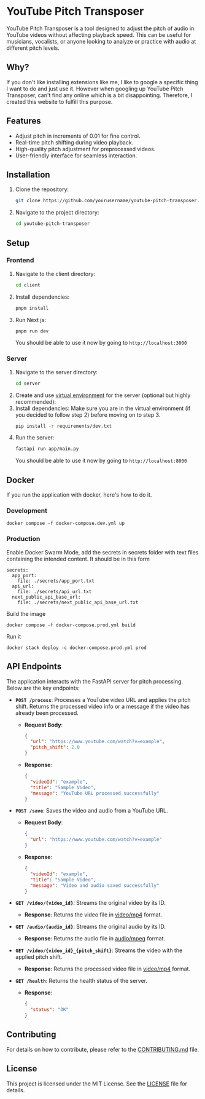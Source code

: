 # YouTube Pitch Transposer

YouTube Pitch Transposer is a tool designed to adjust the pitch of audio in YouTube videos without affecting playback speed. This can be useful for musicians, vocalists, or anyone looking to analyze or practice with audio at different pitch levels.

## Why?

If you don't like installing extensions like me, I like to google a specific thing I want to do and just use it.
However when googling up YouTube Pitch Transposer, can't find any online which is a bit disappointing.
Therefore, I created this website to fulfill this purpose.

## Features

- Adjust pitch in increments of 0.01 for fine control.
- Real-time pitch shifting during video playback.
- High-quality pitch adjustment for preprocessed videos.
- User-friendly interface for seamless interaction.

## Installation

1. Clone the repository:
   ```bash
   git clone https://github.com/yourusername/youtube-pitch-transposer.git
   ```
2. Navigate to the project directory:
   ```bash
   cd youtube-pitch-transposer
   ```

## Setup

### Frontend

1. Navigate to the client directory:
   ```bash
   cd client
   ```
2. Install dependencies:
   ```bash
   pnpm install
   ```
3. Run Next js:
   ```bash
   pnpm run dev
   ```
   You should be able to use it now by going to `http://localhost:3000`

### Server

1. Navigate to the server directory:
   ```bash
   cd server
   ```
2. Create and use [virtual environment](https://docs.python.org/3/tutorial/venv.html) for the server (optional but highly recommended):
3. Install dependencies:
   Make sure you are in the virtual environment (if you decided to follow step 2) before moving on to step 3.
   ```bash
   pip install -r requirements/dev.txt
   ```
4. Run the server:
   ```bash
   fastapi run app/main.py
   ```
   You should be able to use it now by going to `http://localhost:8000`

## Docker

If you run the application with docker, here's how to do it.

### Development

```
docker compose -f docker-compose.dev.yml up
```

### Production

Enable Docker Swarm Mode, add the secrets in secrets folder with text files containing the intended content. It should be in this form

```
secrets:
  app_port:
    file: ./secrets/app_port.txt
  api_url:
    file: ./secrets/api_url.txt
  next_public_api_base_url:
    file: ./secrets/next_public_api_base_url.txt
```

Build the image
```
docker compose -f docker-compose.prod.yml build
```

Run it
```
docker stack deploy -c docker-compose.prod.yml prod 
```

## API Endpoints

The application interacts with the FastAPI server for pitch processing. Below are the key endpoints:

- **`POST /process`**: Processes a YouTube video URL and applies the pitch shift. Returns the processed video info or a message if the video has already been processed.

  - **Request Body**:
    ```json
    {
      "url": "https://www.youtube.com/watch?v=example",
      "pitch_shift": 2.0
    }
    ```
  - **Response**:
    ```json
    {
      "videoId": "example",
      "title": "Sample Video",
      "message": "YouTube URL processed successfully"
    }
    ```

- **`POST /save`**: Saves the video and audio from a YouTube URL.

  - **Request Body**:
    ```json
    {
      "url": "https://www.youtube.com/watch?v=example"
    }
    ```
  - **Response**:
    ```json
    {
      "videoId": "example",
      "title": "Sample Video",
      "message": "Video and audio saved successfully"
    }
    ```

- **`GET /video/{video_id}`**: Streams the original video by its ID.

  - **Response**: Returns the video file in [video/mp4](http://_vscodecontentref_/0) format.

- **`GET /audio/{audio_id}`**: Streams the original audio by its ID.

  - **Response**: Returns the audio file in [audio/mpeg](http://_vscodecontentref_/1) format.

- **`GET /video/{video_id}_{pitch_shift}`**: Streams the video with the applied pitch shift.

  - **Response**: Returns the processed video file in [video/mp4](http://_vscodecontentref_/2) format.

- **`GET /health`**: Returns the health status of the server.

  - **Response**:
    ```json
    {
      "status": "OK"
    }
    ```

## Contributing

For details on how to contribute, please refer to the [CONTRIBUTING.md](CONTRIBUTING.md) file.

## License

This project is licensed under the MIT License. See the [LICENSE](LICENSE) file for details.

